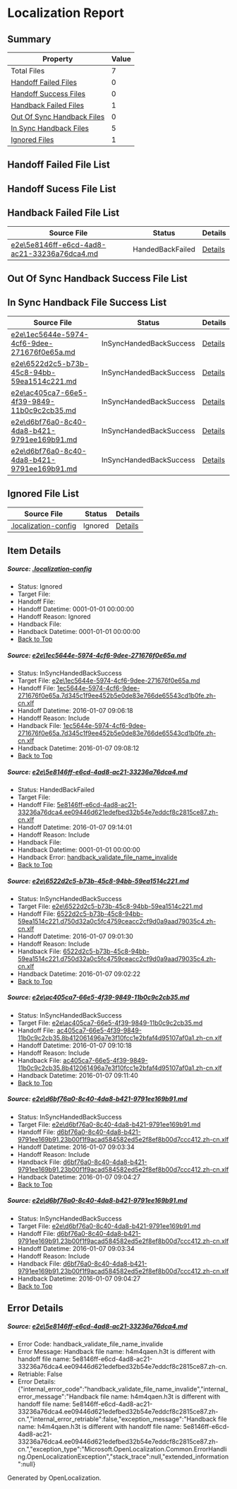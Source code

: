 # <a name='report-top'></a> Localization Report

## Summary
 Property | Value 
 -------- | ----- 
 Total Files | 7
[ Handoff Failed Files ](#handoff-failed-list)| 0
[ Handoff Success Files ](#handoff-success-list)| 0
[ Handback Failed Files ](#handback-failed-list)| 1
[ Out Of Sync Handback Files ](#outofsync-handback-success-list)| 0
[ In Sync Handback Files ](#insync-handback-success-list)| 5
[ Ignored Files ](#ignored-list)| 1

## <a name='handoff-failed-list'></a> Handoff Failed File List

## <a name='handoff-success-list'></a> Handoff Sucess File List

## <a name='handback-failed-list'></a> Handback Failed File List
 Source File | Status | Details 
 ----------- | ------ | ------- 
 [e2e\5e8146ff-e6cd-4ad8-ac21-33236a76dca4.md](https://github.com/OpenLocalizationTest/oltest/blob/2d8c3353ee84bea6537942c90e6e86aaaca3ab59/e2e/5e8146ff-e6cd-4ad8-ac21-33236a76dca4.md) | HandedBackFailed | [Details](#d7e03e234e5398b505392c16628a139ac7af68492)

## <a name='outofsync-handback-success-list'></a> Out Of Sync Handback Success File List

## <a name='insync-handback-success-list'></a> In Sync Handback File Success List
 Source File | Status | Details 
 ----------- | ------ | ------- 
 [e2e\1ec5644e-5974-4cf6-9dee-271676f0e65a.md](https://github.com/OpenLocalizationTest/oltest/blob/1982c51a15ba95cff570db5b36abf20d0031a673/e2e/1ec5644e-5974-4cf6-9dee-271676f0e65a.md) | InSyncHandedBackSuccess | [Details](#61d5e6acefa146b083f4994f62ace6e2c0489a071)
 [e2e\6522d2c5-b73b-45c8-94bb-59ea1514c221.md](https://github.com/OpenLocalizationTest/oltest/blob/9ff91771f7fdc097398650227a115a2fb1f6b196/e2e/6522d2c5-b73b-45c8-94bb-59ea1514c221.md) | InSyncHandedBackSuccess | [Details](#88836ee61ae7d2b6647c9f3cd9babb02275186ec3)
 [e2e\ac405ca7-66e5-4f39-9849-11b0c9c2cb35.md](https://github.com/OpenLocalizationTest/oltest/blob/2377ea4a0daffaead01883290b5c80e611fd3f37/e2e/ac405ca7-66e5-4f39-9849-11b0c9c2cb35.md) | InSyncHandedBackSuccess | [Details](#8eb9895c6923e4cc47e9e7ee03a30011ae14f0334)
 [e2e\d6bf76a0-8c40-4da8-b421-9791ee169b91.md](https://github.com/OpenLocalizationTest/oltest/blob/d4bf1001d48bdbbc398a75371de360a712b50fdd/e2e/d6bf76a0-8c40-4da8-b421-9791ee169b91.md) | InSyncHandedBackSuccess | [Details](#741554517a0c1b2ae3d4b0b60acc8dcb295b5b635)
 [e2e\d6bf76a0-8c40-4da8-b421-9791ee169b91.md](https://github.com/OpenLocalizationTest/oltest/blob/d4bf1001d48bdbbc398a75371de360a712b50fdd/e2e/d6bf76a0-8c40-4da8-b421-9791ee169b91.md) | InSyncHandedBackSuccess | [Details](#741554517a0c1b2ae3d4b0b60acc8dcb295b5b636)

## <a name='ignored-list'></a> Ignored File List
 Source File | Status | Details 
 ----------- | ------ | ------- 
 [.localization-config](https://github.com/OpenLocalizationTest/oltest/blob/2d8c3353ee84bea6537942c90e6e86aaaca3ab59/.localization-config) | Ignored | [Details](#e4725be8631cbe979bbe0fa8b97cd75f1fd41d4d0)

## Item Details
##### <a name='e4725be8631cbe979bbe0fa8b97cd75f1fd41d4d0'></a> Source: [.localization-config](https://github.com/OpenLocalizationTest/oltest/blob/2d8c3353ee84bea6537942c90e6e86aaaca3ab59/.localization-config)
* Status: Ignored
* Target File: 
* Handoff File: 
* Handoff Datetime: 0001-01-01 00:00:00
* Handoff Reason: Ignored
* Handback File: 
* Handback Datetime: 0001-01-01 00:00:00
* [Back to Top](#report-top)

##### <a name='61d5e6acefa146b083f4994f62ace6e2c0489a071'></a> Source: [e2e\1ec5644e-5974-4cf6-9dee-271676f0e65a.md](https://github.com/OpenLocalizationTest/oltest/blob/1982c51a15ba95cff570db5b36abf20d0031a673/e2e/1ec5644e-5974-4cf6-9dee-271676f0e65a.md)
* Status: InSyncHandedBackSuccess
* Target File: [e2e\1ec5644e-5974-4cf6-9dee-271676f0e65a.md](https://github.com/OpenLocalizationTestOrg/oltest.zh-cn/blob/602a308148e4e715645dee408ce69e558ad92be4/e2e/1ec5644e-5974-4cf6-9dee-271676f0e65a.md)
* Handoff File: [1ec5644e-5974-4cf6-9dee-271676f0e65a.7d345c1f9ee452b5e0de83e766de65543cd1b0fe.zh-cn.xlf](https://github.com/OpenLocalizationTestOrg/olhandoff/blob/b346a2ec779d67ed4e39fea07578ec31c55b4bb0/ol-handoff/OpenLocalizationTestOrg/oltest.zh-cn/yufeih/1ec5644e-5974-4cf6-9dee-271676f0e65a.7d345c1f9ee452b5e0de83e766de65543cd1b0fe.zh-cn.xlf)
* Handoff Datetime: 2016-01-07 09:06:18
* Handoff Reason: Include
* Handback File: [1ec5644e-5974-4cf6-9dee-271676f0e65a.7d345c1f9ee452b5e0de83e766de65543cd1b0fe.zh-cn.xlf](https://github.com/OpenLocalizationTestOrg/olhandback/blob/91819295986fb1616c89f56f4acea08f319b3bf5/ol-handback/OpenLocalizationTestOrg/oltest.zh-cn/yufeih/1ec5644e-5974-4cf6-9dee-271676f0e65a.7d345c1f9ee452b5e0de83e766de65543cd1b0fe.zh-cn.xlf)
* Handback Datetime: 2016-01-07 09:08:12
* [Back to Top](#report-top)

##### <a name='d7e03e234e5398b505392c16628a139ac7af68492'></a> Source: [e2e\5e8146ff-e6cd-4ad8-ac21-33236a76dca4.md](https://github.com/OpenLocalizationTest/oltest/blob/2d8c3353ee84bea6537942c90e6e86aaaca3ab59/e2e/5e8146ff-e6cd-4ad8-ac21-33236a76dca4.md)
* Status: HandedBackFailed
* Target File: 
* Handoff File: [5e8146ff-e6cd-4ad8-ac21-33236a76dca4.ee09446d621edefbed32b54e7eddcf8c2815ce87.zh-cn.xlf](https://github.com/OpenLocalizationTestOrg/olhandoff/blob/e7338624ed3069031a309899671ecb028eaede54/ol-handoff/OpenLocalizationTestOrg/oltest.zh-cn/yufeih/5e8146ff-e6cd-4ad8-ac21-33236a76dca4.ee09446d621edefbed32b54e7eddcf8c2815ce87.zh-cn.xlf)
* Handoff Datetime: 2016-01-07 09:14:01
* Handoff Reason: Include
* Handback File: 
* Handback Datetime: 0001-01-01 00:00:00
* Handback Error: [handback_validate_file_name_invalide](#d7e03e234e5398b505392c16628a139ac7af68492handback_validate_file_name_invalide)
* [Back to Top](#report-top)

##### <a name='88836ee61ae7d2b6647c9f3cd9babb02275186ec3'></a> Source: [e2e\6522d2c5-b73b-45c8-94bb-59ea1514c221.md](https://github.com/OpenLocalizationTest/oltest/blob/9ff91771f7fdc097398650227a115a2fb1f6b196/e2e/6522d2c5-b73b-45c8-94bb-59ea1514c221.md)
* Status: InSyncHandedBackSuccess
* Target File: [e2e\6522d2c5-b73b-45c8-94bb-59ea1514c221.md](https://github.com/OpenLocalizationTestOrg/oltest.zh-cn/blob/135319fc0a6005945c1c8f617095fb67b21d98c5/e2e/6522d2c5-b73b-45c8-94bb-59ea1514c221.md)
* Handoff File: [6522d2c5-b73b-45c8-94bb-59ea1514c221.d750d32a0c5fc4759ceacc2cf9d0a9aad79035c4.zh-cn.xlf](https://github.com/OpenLocalizationTestOrg/olhandoff/blob/0d85b60564671d0a4842cc13f17d3de9b31331cb/ol-handoff/OpenLocalizationTestOrg/oltest.zh-cn/yufeih/6522d2c5-b73b-45c8-94bb-59ea1514c221.d750d32a0c5fc4759ceacc2cf9d0a9aad79035c4.zh-cn.xlf)
* Handoff Datetime: 2016-01-07 09:01:30
* Handoff Reason: Include
* Handback File: [6522d2c5-b73b-45c8-94bb-59ea1514c221.d750d32a0c5fc4759ceacc2cf9d0a9aad79035c4.zh-cn.xlf](https://github.com/OpenLocalizationTestOrg/olhandback/blob/84a26c0240e9a2789ccea5720e309e5586f384af/ol-handback/OpenLocalizationTestOrg/oltest.zh-cn/yufeih/6522d2c5-b73b-45c8-94bb-59ea1514c221.d750d32a0c5fc4759ceacc2cf9d0a9aad79035c4.zh-cn.xlf)
* Handback Datetime: 2016-01-07 09:02:22
* [Back to Top](#report-top)

##### <a name='8eb9895c6923e4cc47e9e7ee03a30011ae14f0334'></a> Source: [e2e\ac405ca7-66e5-4f39-9849-11b0c9c2cb35.md](https://github.com/OpenLocalizationTest/oltest/blob/2377ea4a0daffaead01883290b5c80e611fd3f37/e2e/ac405ca7-66e5-4f39-9849-11b0c9c2cb35.md)
* Status: InSyncHandedBackSuccess
* Target File: [e2e\ac405ca7-66e5-4f39-9849-11b0c9c2cb35.md](https://github.com/OpenLocalizationTestOrg/oltest.zh-cn/blob/e3e638d6549e9ca1123a276e61bf6780953b7b38/e2e/ac405ca7-66e5-4f39-9849-11b0c9c2cb35.md)
* Handoff File: [ac405ca7-66e5-4f39-9849-11b0c9c2cb35.8b412061496a7e3f10fcc1e2bfaf4d95107af0a1.zh-cn.xlf](https://github.com/OpenLocalizationTestOrg/olhandoff/blob/e01b2401bcd59184889f97a418cb293f08c4864d/ol-handoff/OpenLocalizationTestOrg/oltest.zh-cn/yufeih/ac405ca7-66e5-4f39-9849-11b0c9c2cb35.8b412061496a7e3f10fcc1e2bfaf4d95107af0a1.zh-cn.xlf)
* Handoff Datetime: 2016-01-07 09:10:18
* Handoff Reason: Include
* Handback File: [ac405ca7-66e5-4f39-9849-11b0c9c2cb35.8b412061496a7e3f10fcc1e2bfaf4d95107af0a1.zh-cn.xlf](https://github.com/OpenLocalizationTestOrg/olhandback/blob/9167ee6d2c7661e7ceef3e2ae3ca4f13b28a1e97/ol-handback/OpenLocalizationTestOrg/oltest.zh-cn/yufeih/ac405ca7-66e5-4f39-9849-11b0c9c2cb35.8b412061496a7e3f10fcc1e2bfaf4d95107af0a1.zh-cn.xlf)
* Handback Datetime: 2016-01-07 09:11:40
* [Back to Top](#report-top)

##### <a name='741554517a0c1b2ae3d4b0b60acc8dcb295b5b635'></a> Source: [e2e\d6bf76a0-8c40-4da8-b421-9791ee169b91.md](https://github.com/OpenLocalizationTest/oltest/blob/d4bf1001d48bdbbc398a75371de360a712b50fdd/e2e/d6bf76a0-8c40-4da8-b421-9791ee169b91.md)
* Status: InSyncHandedBackSuccess
* Target File: [e2e\d6bf76a0-8c40-4da8-b421-9791ee169b91.md](https://github.com/OpenLocalizationTestOrg/oltest.zh-cn/blob/2462e04e7bf14b28ad176a93fdcfd5d4e180b709/e2e/d6bf76a0-8c40-4da8-b421-9791ee169b91.md)
* Handoff File: [d6bf76a0-8c40-4da8-b421-9791ee169b91.23b00f1f9acad584582ed5e2f8ef8b00d7ccc412.zh-cn.xlf](https://github.com/OpenLocalizationTestOrg/olhandoff/blob/2bb677d79ccb4513617f7a6ef1d4a45a1f287387/ol-handoff/OpenLocalizationTestOrg/oltest.zh-cn/yufeih/d6bf76a0-8c40-4da8-b421-9791ee169b91.23b00f1f9acad584582ed5e2f8ef8b00d7ccc412.zh-cn.xlf)
* Handoff Datetime: 2016-01-07 09:03:34
* Handoff Reason: Include
* Handback File: [d6bf76a0-8c40-4da8-b421-9791ee169b91.23b00f1f9acad584582ed5e2f8ef8b00d7ccc412.zh-cn.xlf](https://github.com/OpenLocalizationTestOrg/olhandback/blob/15ad8a5a079ebb21ea2da079e7ea4f02e2a3ad0f/ol-handback/OpenLocalizationTestOrg/oltest.zh-cn/yufeih/d6bf76a0-8c40-4da8-b421-9791ee169b91.23b00f1f9acad584582ed5e2f8ef8b00d7ccc412.zh-cn.xlf)
* Handback Datetime: 2016-01-07 09:04:27
* [Back to Top](#report-top)

##### <a name='741554517a0c1b2ae3d4b0b60acc8dcb295b5b636'></a> Source: [e2e\d6bf76a0-8c40-4da8-b421-9791ee169b91.md](https://github.com/OpenLocalizationTest/oltest/blob/d4bf1001d48bdbbc398a75371de360a712b50fdd/e2e/d6bf76a0-8c40-4da8-b421-9791ee169b91.md)
* Status: InSyncHandedBackSuccess
* Target File: [e2e\d6bf76a0-8c40-4da8-b421-9791ee169b91.md](https://github.com/OpenLocalizationTestOrg/oltest.zh-cn/blob/2462e04e7bf14b28ad176a93fdcfd5d4e180b709/e2e/d6bf76a0-8c40-4da8-b421-9791ee169b91.md)
* Handoff File: [d6bf76a0-8c40-4da8-b421-9791ee169b91.23b00f1f9acad584582ed5e2f8ef8b00d7ccc412.zh-cn.xlf](https://github.com/OpenLocalizationTestOrg/olhandoff/blob/2bb677d79ccb4513617f7a6ef1d4a45a1f287387/ol-handoff/OpenLocalizationTestOrg/oltest.zh-cn/yufeih/d6bf76a0-8c40-4da8-b421-9791ee169b91.23b00f1f9acad584582ed5e2f8ef8b00d7ccc412.zh-cn.xlf)
* Handoff Datetime: 2016-01-07 09:03:34
* Handoff Reason: Include
* Handback File: [d6bf76a0-8c40-4da8-b421-9791ee169b91.23b00f1f9acad584582ed5e2f8ef8b00d7ccc412.zh-cn.xlf](https://github.com/OpenLocalizationTestOrg/olhandback/blob/15ad8a5a079ebb21ea2da079e7ea4f02e2a3ad0f/ol-handback/OpenLocalizationTestOrg/oltest.zh-cn/yufeih/d6bf76a0-8c40-4da8-b421-9791ee169b91.23b00f1f9acad584582ed5e2f8ef8b00d7ccc412.zh-cn.xlf)
* Handback Datetime: 2016-01-07 09:04:27
* [Back to Top](#report-top)


## Error Details
##### <a name='d7e03e234e5398b505392c16628a139ac7af68492handback_validate_file_name_invalide'></a> Source: [e2e\5e8146ff-e6cd-4ad8-ac21-33236a76dca4.md](#d7e03e234e5398b505392c16628a139ac7af68492)
* Error Code: handback_validate_file_name_invalide
* Error Message: Handback file name: h4m4qaen.h3t is different with handoff file name: 5e8146ff-e6cd-4ad8-ac21-33236a76dca4.ee09446d621edefbed32b54e7eddcf8c2815ce87.zh-cn.
* Retriable: False
* Error Details: {"internal_error_code":"handback_validate_file_name_invalide","internal_error_message":"Handback file name: h4m4qaen.h3t is different with handoff file name: 5e8146ff-e6cd-4ad8-ac21-33236a76dca4.ee09446d621edefbed32b54e7eddcf8c2815ce87.zh-cn.","internal_error_retriable":false,"exception_message":"Handback file name: h4m4qaen.h3t is different with handoff file name: 5e8146ff-e6cd-4ad8-ac21-33236a76dca4.ee09446d621edefbed32b54e7eddcf8c2815ce87.zh-cn.","exception_type":"Microsoft.OpenLocalization.Common.ErrorHandling.OpenLocalizationException","stack_trace":null,"extended_information":null}


Generated by OpenLocalization.
